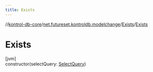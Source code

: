 ```yaml
---
title: Exists
---
```

//[kontrol-db-core](../../../index.html)/[net.futureset.kontroldb.modelchange](../index.html)/[Exists](index.html)/[Exists](-exists.html)



# Exists



[jvm]\
constructor(selectQuery: [SelectQuery](../-select-query/index.html))




